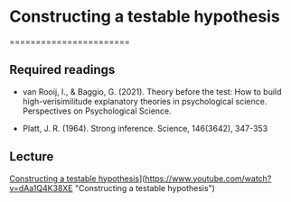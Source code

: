 # Constructing a testable hypothesis
=======================

## Required readings

- van Rooij, I., & Baggio, G. (2021). Theory before the test: How to build high-verisimilitude explanatory theories in psychological science. Perspectives on Psychological Science.

- Platt, J. R. (1964). Strong inference. Science, 146(3642), 347-353


## Lecture

[Constructing a testable hypothesis](../thumbnails/constructing-a-testable-hypothesis.jpeg)](https://www.youtube.com/watch?v=dAa1Q4K38XE "Constructing a testable hypothesis")
